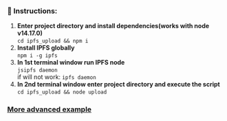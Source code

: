 ### 🔧 Instructions:

1. **Enter project directory and install dependencies(works with node v14.17.0)**
   </br>`cd ipfs_upload && npm i`
2. **Install IPFS globally**
   </br>`npm i -g ipfs`
3. **In 1st terminal window run IPFS node**
   </br>`jsipfs daemon`
   </br>if will not work: `ipfs daemon`
4. **In 2nd terminal window enter project directory and execute the script**
   </br>`cd ipfs_upload && node upload`

### [More advanced example](https://github.com/xternet/kleros)
